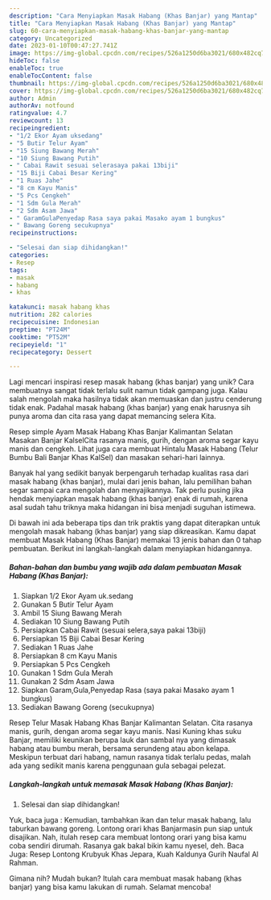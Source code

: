 ```yaml
---
description: "Cara Menyiapkan Masak Habang (Khas Banjar) yang Mantap"
title: "Cara Menyiapkan Masak Habang (Khas Banjar) yang Mantap"
slug: 60-cara-menyiapkan-masak-habang-khas-banjar-yang-mantap
category: Uncategorized
date: 2023-01-10T00:47:27.741Z
image: https://img-global.cpcdn.com/recipes/526a1250d6ba3021/680x482cq70/masak-habang-khas-banjar-foto-resep-utama.jpg
hideToc: false
enableToc: true
enableTocContent: false
thumbnail: https://img-global.cpcdn.com/recipes/526a1250d6ba3021/680x482cq70/masak-habang-khas-banjar-foto-resep-utama.jpg
cover: https://img-global.cpcdn.com/recipes/526a1250d6ba3021/680x482cq70/masak-habang-khas-banjar-foto-resep-utama.jpg
author: Admin
authorAv: notfound
ratingvalue: 4.7
reviewcount: 13
recipeingredient:
- "1/2 Ekor Ayam uksedang"
- "5 Butir Telur Ayam"
- "15 Siung Bawang Merah"
- "10 Siung Bawang Putih"
- " Cabai Rawit sesuai selerasaya pakai 13biji"
- "15 Biji Cabai Besar Kering"
- "1 Ruas Jahe"
- "8 cm Kayu Manis"
- "5 Pcs Cengkeh"
- "1 Sdm Gula Merah"
- "2 Sdm Asam Jawa"
- " GaramGulaPenyedap Rasa saya pakai Masako ayam 1 bungkus"
- " Bawang Goreng secukupnya"
recipeinstructions:

- "Selesai dan siap dihidangkan!"
categories:
- Resep
tags:
- masak
- habang
- khas

katakunci: masak habang khas 
nutrition: 282 calories
recipecuisine: Indonesian
preptime: "PT24M"
cooktime: "PT52M"
recipeyield: "1"
recipecategory: Dessert

---
```





Lagi mencari inspirasi resep masak habang (khas banjar) yang unik? Cara membuatnya sangat tidak terlalu sulit namun tidak gampang juga. Kalau salah mengolah maka hasilnya tidak akan memuaskan dan justru cenderung tidak enak. Padahal masak habang (khas banjar) yang enak harusnya sih punya aroma dan cita rasa yang dapat memancing selera Kita.





Resep simple Ayam Masak Habang Khas Banjar Kalimantan Selatan Masakan Banjar KalselCita rasanya manis, gurih, dengan aroma segar kayu manis dan cengkeh. Lihat juga cara membuat Hintalu Masak Habang (Telur Bumbu Bali Banjar Khas KalSel) dan masakan sehari-hari lainnya.

Banyak hal yang sedikit banyak berpengaruh terhadap kualitas rasa dari masak habang (khas banjar), mulai dari jenis bahan, lalu pemilihan bahan segar sampai cara mengolah dan menyajikannya. Tak perlu pusing jika hendak menyiapkan masak habang (khas banjar) enak di rumah, karena asal sudah tahu triknya maka hidangan ini bisa menjadi suguhan istimewa.






Di bawah ini ada beberapa tips dan trik praktis yang dapat diterapkan untuk mengolah masak habang (khas banjar) yang siap dikreasikan. Kamu dapat membuat Masak Habang (Khas Banjar) memakai 13 jenis bahan dan 0 tahap pembuatan. Berikut ini langkah-langkah dalam menyiapkan hidangannya.

<!--inarticleads1-->

##### Bahan-bahan dan bumbu yang wajib ada dalam pembuatan Masak Habang (Khas Banjar):

1. Siapkan 1/2 Ekor Ayam uk.sedang
1. Gunakan 5 Butir Telur Ayam
1. Ambil 15 Siung Bawang Merah
1. Sediakan 10 Siung Bawang Putih
1. Persiapkan  Cabai Rawit (sesuai selera,saya pakai 13biji)
1. Persiapkan 15 Biji Cabai Besar Kering
1. Sediakan 1 Ruas Jahe
1. Persiapkan 8 cm Kayu Manis
1. Persiapkan 5 Pcs Cengkeh
1. Gunakan 1 Sdm Gula Merah
1. Gunakan 2 Sdm Asam Jawa
1. Siapkan  Garam,Gula,Penyedap Rasa (saya pakai Masako ayam 1 bungkus)
1. Sediakan  Bawang Goreng (secukupnya)


Resep Telur Masak Habang Khas Banjar Kalimantan Selatan. Cita rasanya manis, gurih, dengan aroma segar kayu manis. Nasi Kuning khas suku Banjar, memiliki keunikan berupa lauk dan sambal nya yang dimasak habang­ atau bumbu merah, bersama serundeng atau abon kelapa. Meskipun terbuat dari habang, namun rasanya tidak terlalu pedas, malah ada yang sedikit manis karena penggunaan gula sebagai pelezat. 

<!--inarticleads2-->

##### Langkah-langkah untuk memasak Masak Habang (Khas Banjar):


1. Selesai dan siap dihidangkan!

Yuk, baca juga : Kemudian, tambahkan ikan dan telur masak habang, lalu taburkan bawang goreng. Lontong orari khas Banjarmasin pun siap untuk disajikan. Nah, itulah resep cara membuat lontong orari yang bisa kamu coba sendiri dirumah. Rasanya gak bakal bikin kamu nyesel, deh. Baca Juga: Resep Lontong Krubyuk Khas Jepara, Kuah Kaldunya Gurih Naufal Al Rahman. 

Gimana nih? Mudah bukan? Itulah cara membuat masak habang (khas banjar) yang bisa kamu lakukan di rumah. Selamat mencoba!
